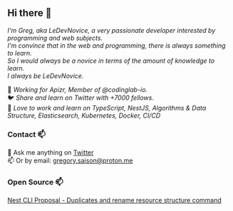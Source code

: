 ## Hi there 👋

_I'm Greg, aka LeDevNovice, a very passionate developer interested by programming and web subjects.<br>
I'm convince that in the web and programming, there is always something to learn.<br>
So I would always be a novice in terms of the amount of knowledge to learn.<br>
I always be LeDevNovice._

👯 _Working for Apizr, Member of @codinglab-io.<br>_
🐦 _Share and learn on Twitter with +7000 fellows.<br>_
🔭 _Love to work and learn on TypeScript, NestJS, Algorithms & Data Structure, Elasticsearch, Kubernetes, Docker, CI/CD<br>_

### Contact 📫

💬 Ask me anything on <a href="https://x.com/ledevnovice">Twitter</a><br>
📫 Or by email: gregory.saison@proton.me

### Open Source 📫
<a href="https://github.com/nestjs/nest-cli/issues/2636">Nest CLI Proposal - Duplicates and rename resource structure command</a>
